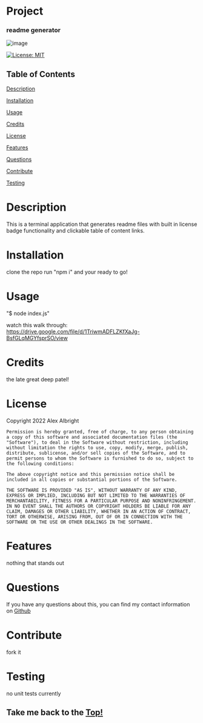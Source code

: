 
  # Project
  
  ### readme generator
  ![image](https://user-images.githubusercontent.com/82853759/163319011-e1507e99-5cad-439b-83b2-a693869a06ad.png)

  [![License: MIT](https://img.shields.io/badge/License-MIT-yellow.svg)](https://opensource.org/licenses/MIT) 

  ## Table of Contents

  [Description](#description)

  [Installation](#installation)

  [Usage](#usage)

  [Credits](#credits)

  [License](#license)

  [Features](#features)

  [Questions](#questions)

  [Contribute](#contribute)

  [Testing](#testing)


# Description
This is a terminal application that generates readme files with built in license badge functionality and clickable table of content links. 

# Installation
clone the repo
run "npm i" and your ready to go!
# Usage
"$ node index.js"

watch this walk through:
 https://drive.google.com/file/d/1TriwmADFLZKfXaJg-BsfGLqMGYfsprSO/view



# Credits 
the late great deep patel!


# License
Copyright 2022 Alex Albright

    Permission is hereby granted, free of charge, to any person obtaining a copy of this software and associated documentation files (the "Software"), to deal in the Software without restriction, including without limitation the rights to use, copy, modify, merge, publish, distribute, sublicense, and/or sell copies of the Software, and to permit persons to whom the Software is furnished to do so, subject to the following conditions:
    
    The above copyright notice and this permission notice shall be included in all copies or substantial portions of the Software.
    
    THE SOFTWARE IS PROVIDED "AS IS", WITHOUT WARRANTY OF ANY KIND, EXPRESS OR IMPLIED, INCLUDING BUT NOT LIMITED TO THE WARRANTIES OF MERCHANTABILITY, FITNESS FOR A PARTICULAR PURPOSE AND NONINFRINGEMENT. IN NO EVENT SHALL THE AUTHORS OR COPYRIGHT HOLDERS BE LIABLE FOR ANY CLAIM, DAMAGES OR OTHER LIABILITY, WHETHER IN AN ACTION OF CONTRACT, TORT OR OTHERWISE, ARISING FROM, OUT OF OR IN CONNECTION WITH THE SOFTWARE OR THE USE OR OTHER DEALINGS IN THE SOFTWARE.

# Features
nothing that stands out

# Questions

If you have any questions about this, you can find my contact information 
on [Github](https://www.github.com/alexarizona00)


# Contribute
fork it



# Testing
no unit tests currently






## Take me back to the [Top!](#project)
